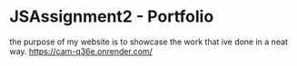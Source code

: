 # JSAssignment2 - Portfolio

the purpose of my website is to showcase the work that ive done in a neat way.
https://cam-q36e.onrender.com/
